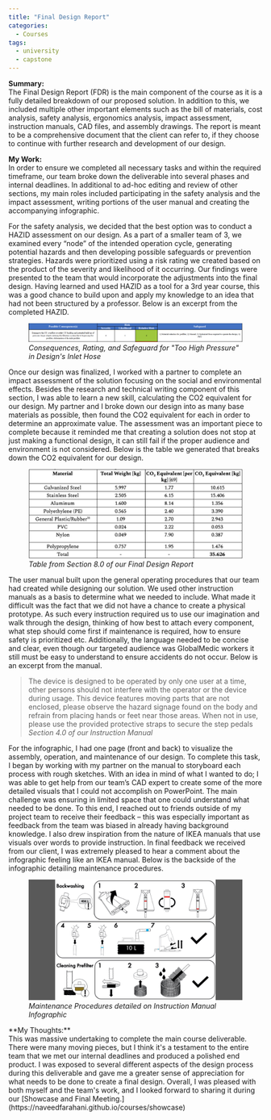 ```yaml
---
title: "Final Design Report"
categories:
  - Courses
tags:
  - university
  - capstone
---
```

**Summary:**<br>
The Final Design Report (FDR) is the main component of the course as it is a fully detailed breakdown of our proposed solution. In addition to this, we included multiple other important elements such as the bill of materials, cost analysis, safety analysis, ergonomics analysis, impact assessment, instruction manuals, CAD files, and assembly drawings. The report is meant to be a comprehensive document that the client can refer to, if they choose to continue with further research and development of our design. 

<strong>My Work:</strong><br>
In order to ensure we completed all necessary tasks and within the required timeframe, our team broke down the deliverable into several phases and internal deadlines. In additional to ad-hoc editing and review of other sections, my main roles included participating in the safety analysis and the impact assessment, writing portions of the user manual and creating the accompanying infographic. 

For the safety analysis, we decided that the best option was to conduct a HAZID assessment on our design. As a part of a smaller team of 3, we examined every “node” of the intended operation cycle, generating potential hazards and then developing possible safeguards or prevention strategies. Hazards were prioritized using a risk rating we created based on the product of the severity and likelihood of it occurring. Our findings were presented to the team that would incorporate the adjustments into the final design. Having learned and used HAZID as a tool for a 3rd year course, this was a good chance to build upon and apply my knowledge to an idea that had not been structured by a professor. Below is an excerpt from the completed HAZID.
<figure>
  <img src="/assets/images/hazid.jpg" alt="Image" />
  <figcaption><em>Consequences, Rating, and Safeguard for "Too High Pressure" in Design's Inlet Hose</em></figcaption>
</figure>
Once our design was finalized, I worked with a partner to complete an impact assessment of the solution focusing on the social and environmental effects. Besides the research and technical writing component of this section, I was able to learn a new skill, calculating the CO2 equivalent for our design. My partner and I broke down our design into as many base materials as possible, then found the CO2 equivalent for each in order to determine an approximate value. The assessment was an important piece to complete because it reminded me that creating a solution does not stop at just making a functional design, it can still fail if the proper audience and environment is not considered. Below is the table we generated that breaks down the CO2 equivalent for our design.
<figure>
  <img src="/assets/images/co2.jpg" alt="Image" />
  <figcaption><em>Table from Section 8.0 of our Final Design Report</em></figcaption>
</figure>
The user manual built upon the general operating procedures that our team had created while designing our solution. We used other instruction manuals as a basis to determine what we needed to include. What made it difficult was the fact that we did not have a chance to create a physical prototype. As such every instruction required us to use our imagination and walk through the design, thinking of how best to attach every component, what step should come first if maintenance is required, how to ensure safety is prioritized etc. Additionally, the language needed to be concise and clear, even though our targeted audience was GlobalMedic workers it still must be easy to understand to ensure accidents do not occur. Below is an excerpt from the manual. 

> The device is designed to be operated by only one user at a time, other persons should not interfere with the operator or the device during usage.
This device features moving parts that are not enclosed, please observe the hazard signage found on the body and refrain from placing hands or feet near those areas.
When not in use, please use the provided protective straps to secure the step pedals 
> <cite>Section 4.0 of our Instruction Manual</cite>

For the infographic, I had one page (front and back) to visualize the assembly, operation, and maintenance of our design. To complete this task, I began by working with my partner on the manual to storyboard each process with rough sketches. With an idea in mind of what I wanted to do; I was able to get help from our team’s CAD expert to create some of the more detailed visuals that I could not accomplish on PowerPoint.  The main challenge was ensuring in limited space that one could understand what needed to be done. To this end, I reached out to friends outside of my project team to receive their feedback – this was especially important as feedback from the team was biased in already having background knowledge. I also drew inspiration from the nature of IKEA manuals that use visuals over words to provide instruction. In final feedback we received from our client, I was extremely pleased to hear a comment about the infographic feeling like an IKEA manual. Below is the backside of the infographic detailing maintenance procedures.
<figure>
  <img src="/assets/images/infographic.jpg" alt="Image" />
  <figcaption><em>Maintenance Procedures detailed on Instruction Manual Infographic</em></figcaption>
</figure>
**My Thoughts:**<br>
This was massive undertaking to complete the main course deliverable. There were many moving pieces, but I think it's a testament to the entire team that we met our internal deadlines and produced a polished end product. I was exposed to several different aspects of the design process during this deliverable and gave me a greater sense of appreciation for what needs to be done to create a final design. Overall, I was pleased with both myself and the team's work, and I looked forward to sharing it during our [Showcase and Final Meeting.](https://naveedfarahani.github.io/courses/showcase)

